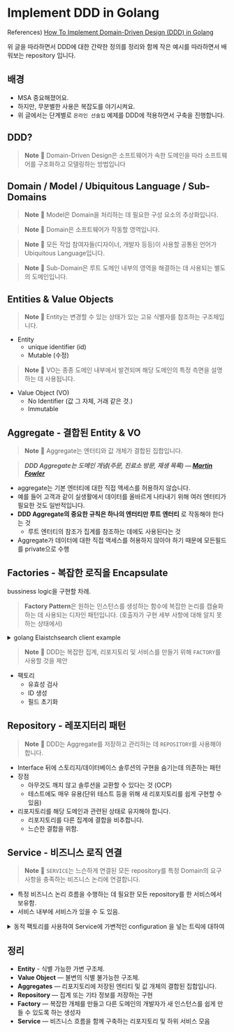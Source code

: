 # Implement DDD in Golang

References) [How To Implement Domain-Driven Design (DDD) in Golang](https://programmingpercy.tech/blog/how-to-domain-driven-design-ddd-golang/)

위 글을 따라하면서 DDD에 대한 간략한 정의를 정리와 함께 작은 예시를 따라하면서 배워보는 repository 입니다.

## 배경
- MSA 중요해졌어요.
- 하지만, 무분별한 사용은 복잡도를 야기시켜요.
- 위 글에서는 단계별로 `온라인 선술집` 예제를 DDD에 적용하면서 구축을 진행합니다.

## DDD?

> **Note**
> 📌 Domain-Driven Design은 소프트웨어가 속한 도메인을 따라 소프트웨어를 구조화하고 모델링하는 방법입니다

</aside>

## Domain / Model / Ubiquitous Language / Sub-Domains

> **Note**
> 📌 Model은 Domain을 처리하는 데 필요한 구성 요소의 추상화입니다.


> **Note**
> 📌 Domain은 소프트웨어가 작동할 영역입니다.


> **Note**
> 📌 모든 작업 참여자들(디자이너, 개발자 등등)이 사용할 공통된 언어가 Ubiquitous Language입니다.


> **Note**
> 📌 Sub-Domain은 루트 도메인 내부의 영역을 해결하는 데 사용되는 별도의 도메인입니다.


## Entities & Value Objects

> **Note**
> 📌 Entity는 변경할 수 있는 상태가 있는 고유 식별자를 참조하는 구조체입니다.


- Entity
    - unique identifier (id)
    - Mutable (수정)

> **Note**
> 📌 VO는 종종 도메인 내부에서 발견되며 해당 도메인의 특정 측면을 설명하는 데 사용됩니다.

- Value Object (VO)
    - No Identifier (값 그 자체, 거래 같은 것.)
    - Immutable

## Aggregate - 결합된 Entity & VO

> **Note**
> 📌 Aggregate는 엔터티와 값 개체가 결합된 집합입니다.

> ***DDD Aggregate는 도메인 개념(주문, 진료소 방문, 재생 목록) — [Martin Fowler](https://martinfowler.com/bliki/DDD_Aggregate.html)***
>
- aggregate는 기본 엔터티에 대한 직접 액세스를 허용하지 않습니다.
- 예를 들어 고객과 같이 실생활에서 데이터를 올바르게 나타내기 위해 여러 엔터티가 필요한 것도 일반적입니다.
- **DDD Aggregate의 중요한 규칙은 하나의 엔터티만 루트 엔터티** 로 작동해야 한다는 것
    - 루트 엔터티의 참조가 집계를 참조하는 데에도 사용된다는 것
- Aggregate가 데이터에 대한 직접 액세스를 허용하지 않아야 하기 때문에 모든필드를 private으로 수행

## Factories - 복잡한 로직을 Encapsulate

bussiness logic을 구현할 차례.

> **Factory Pattern**은 원하는 인스턴스를 생성하는 함수에 복잡한 논리를 캡슐화하는 데 사용되는 디자인 패턴입니다. (호출자가 구현 세부 사항에 대해 알지 못하는 상태에서)

<details>
<summary>golang Elaistchsearch client example</summary>
<div markdown="1">

- `NewClient()` 함수에 `Config` 를 insert
    - `NewClient()` 함수는, elastichsearch DB에 연결하고 es document를 insert/remove 하는 client 생성하여 반환하는 Factory method 입니다.

    ```go
    func NewClient(cfg Config) (*Client, error) {
    	var addrs []string
    
    	if len(cfg.Addresses) == 0 && cfg.CloudID == "" {
    		addrs = addrsFromEnvironment()
    	} else {
    		if len(cfg.Addresses) > 0 && cfg.CloudID != "" {
    			return nil, errors.New("cannot create client: both Addresses and CloudID are set")
    		}
    
    		if cfg.CloudID != "" {
    			cloudAddr, err := addrFromCloudID(cfg.CloudID)
    			if err != nil {
    				return nil, fmt.Errorf("cannot create client: cannot parse CloudID: %s", err)
    			}
    			addrs = append(addrs, cloudAddr)
    		}
    
    		if len(cfg.Addresses) > 0 {
    			addrs = append(addrs, cfg.Addresses...)
    		}
    	}
    
    	urls, err := addrsToURLs(addrs)
    	if err != nil {
    		return nil, fmt.Errorf("cannot create client: %s", err)
    	}
    
    	if len(urls) == 0 {
    		u, _ := url.Parse(defaultURL) // errcheck exclude
    		urls = append(urls, u)
    	}
    
    	// TODO(karmi): Refactor
    	if urls[0].User != nil {
    		cfg.Username = urls[0].User.Username()
    		pw, _ := urls[0].User.Password()
    		cfg.Password = pw
    	}
    
    	tp, err := estransport.New(estransport.Config{
    		URLs:         urls,
    		Username:     cfg.Username,
    		Password:     cfg.Password,
    		APIKey:       cfg.APIKey,
    		ServiceToken: cfg.ServiceToken,
    
    		Header: cfg.Header,
    		CACert: cfg.CACert,
    
    		RetryOnStatus:        cfg.RetryOnStatus,
    		DisableRetry:         cfg.DisableRetry,
    		EnableRetryOnTimeout: cfg.EnableRetryOnTimeout,
    		MaxRetries:           cfg.MaxRetries,
    		RetryBackoff:         cfg.RetryBackoff,
    
    		CompressRequestBody: cfg.CompressRequestBody,
    
    		EnableMetrics:     cfg.EnableMetrics,
    		EnableDebugLogger: cfg.EnableDebugLogger,
    
    		DisableMetaHeader: cfg.DisableMetaHeader,
    
    		DiscoverNodesInterval: cfg.DiscoverNodesInterval,
    
    		Transport:          cfg.Transport,
    		Logger:             cfg.Logger,
    		Selector:           cfg.Selector,
    		ConnectionPoolFunc: cfg.ConnectionPoolFunc,
    	})
    	if err != nil {
    		return nil, fmt.Errorf("error creating transport: %s", err)
    	}
    
    	client := &Client{Transport: tp}
    	client.API = esapi.New(client)
    
    	if cfg.DiscoverNodesOnStart {
    		go client.DiscoverNodes()
    	}
    
    	return client, nil
    }
    ```


</div>
</details>


> **Note**
> 📌 DDD는 복잡한 집계, 리포지토리 및 서비스를 만들기 위해 `FACTORY`를 사용할 것을 제안


- 팩토리
    - 유효성 검사
    - ID 생성
    - 필드 초기화

## Repository - 레포지터리 패턴

> **Note**
> 📌 DDD는 Aggregate를 저장하고 관리하는 데 `REPOSITORY`를 사용해야 합니다.

- Interface 뒤에 스토리지/데이터베이스 솔루션의 구현을 숨기는데 의존하는 패턴
- 장점
    - 아무것도 깨지 않고 솔루션을 교환할 수 있다는 것 (OCP)
    - 테스트에도 매우 유용(단위 테스트 등을 위해 새 리포지토리를 쉽게 구현할 수 있음)
- 리포지토리를 해당 도메인과 관련된 상태로 유지해야 합니다.
    - 리포지토리를 다른 집계에 결합을 비추합니다.
    - 느슨한 결합을 위함.

## Service - 비즈니스 로직 연결

> **Note**
> 📌 `SERVICE`는 느슨하게 연결된 모든 repository를 특정 Domain의 요구 사항을 충족하는 비즈니스 논리에 연결합니다.


- 특정 비즈니스 논리 흐름을 수행하는 데 필요한 모든 repository를 한 서비스에서 보유함.
- 서비스 내부에 서비스가 있을 수 도 있음.

<details>
<summary>동적 팩토리를 사용하여 Service에 가변적인 configuration 을 넣는 트릭에 대하여</summary>
<div markdown="1">
```go
    type OrderConfiguration func(os *OrderService) error

    func NewOrderService(cfgs ...OrderConfiguration) (*OrderService, error) {
    	// Create the orderservice
    	os := &OrderService{}
    	// Apply all Configurations passed in
    	for _, cfg := range cfgs {
    		// Pass the service into the configuration function
    		err := cfg(os)
    		if err != nil {
    			return nil, err
    		}
    	}
    	return os, nil
    }
    ```

이 코드의 핵심은 OrderConfiguration 라는 alias function을 매개변수로 받는 NewOrderService 입니다.

동적 팩토리를 허용하여 가변적인 OrderConfiguration 들을 받을 수 있도록 구성합니다.

이 방법은 서비스의 특정 부분을 원하는 repository로 교체할 수 있으므로 **단위 테스트에 매우 유용**합니다.

작은 서비스에 과도하게 보일 수 있지만, 더나아가 서비스의 내부 설정 및 옵션에도 사용할 수 있다는 점이 있습니다.

그래서 이 방법(동적팩토리)를 통해 OrderService에 customerRepository를 어떻게 주입하냐!

    ```go
    // WithCustomerRepository applies a given customer repository to the OrderService
    func WithCustomerRepository(cr customer.CustomerRepository) OrderConfiguration {
    	// return a function that matches the OrderConfiguration alias,
    	// You need to return this so that the parent function can take in all the needed parameters
    	return func(os *OrderService) error {
    		os.customers = cr
    		return nil
    	}
    }
    
    // WithMemoryCustomerRepository applies a memory customer repository to the OrderService
    func WithMemoryCustomerRepository() OrderConfiguration {
    	// Create the memory repo, if we needed parameters, such as connection strings they could be inputted here
    	cr := memory.New()
    	return WithCustomerRepository(cr)
    }
    ```

위의 함수를 사용하여

    ```go
    // In Memory Example used in Development
    NewOrderService(WithMemoryCustomerRepository())
    // We could in the future switch to MongoDB like this
    NewOrderService(WithMongoCustomerRepository())
    
    // =========== or ===
    
    products := []Product{prod1, prod2, prod3}
    os, err := NewOrderService(
    		WithMemoryCustomerRepository(),
    		WithMemoryProductRepository(products),
    	)
    ```

다음과 같이 쓸 수 있습니다.
</div>
</details>

## 정리

- **Entity** - 식별 가능한 가변 구조체.
- **Value Object** — 불변의 식별 불가능한 구조체.
- **Aggregates** — 리포지토리에 저장된 엔티티 및 값 개체의 결합된 집합입니다.
- **Repository** — 집계 또는 기타 정보를 저장하는 구현
- **Factory** — 복잡한 개체를 만들고 다른 도메인의 개발자가 새 인스턴스를 쉽게 만들 수 있도록 하는 생성자
- **Service** — 비즈니스 흐름을 함께 구축하는 리포지토리 및 하위 서비스 모음
